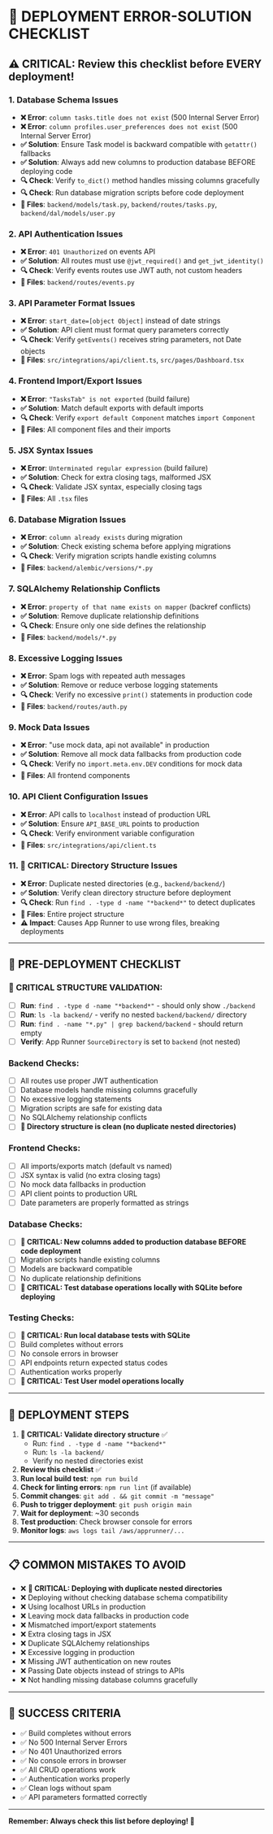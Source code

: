 # 🚨 DEPLOYMENT ERROR-SOLUTION CHECKLIST

## ⚠️ CRITICAL: Review this checklist before EVERY deployment!

### 1. **Database Schema Issues**
- **❌ Error**: `column tasks.title does not exist` (500 Internal Server Error)
- **❌ Error**: `column profiles.user_preferences does not exist` (500 Internal Server Error)
- **✅ Solution**: Ensure Task model is backward compatible with `getattr()` fallbacks
- **✅ Solution**: Always add new columns to production database BEFORE deploying code
- **🔍 Check**: Verify `to_dict()` method handles missing columns gracefully
- **🔍 Check**: Run database migration scripts before code deployment
- **📝 Files**: `backend/models/task.py`, `backend/routes/tasks.py`, `backend/dal/models/user.py`

### 2. **API Authentication Issues**
- **❌ Error**: `401 Unauthorized` on events API
- **✅ Solution**: All routes must use `@jwt_required()` and `get_jwt_identity()`
- **🔍 Check**: Verify events routes use JWT auth, not custom headers
- **📝 Files**: `backend/routes/events.py`

### 3. **API Parameter Format Issues**
- **❌ Error**: `start_date=[object Object]` instead of date strings
- **✅ Solution**: API client must format query parameters correctly
- **🔍 Check**: Verify `getEvents()` receives string parameters, not Date objects
- **📝 Files**: `src/integrations/api/client.ts`, `src/pages/Dashboard.tsx`

### 4. **Frontend Import/Export Issues**
- **❌ Error**: `"TasksTab" is not exported` (build failure)
- **✅ Solution**: Match default exports with default imports
- **🔍 Check**: Verify `export default Component` matches `import Component`
- **📝 Files**: All component files and their imports

### 5. **JSX Syntax Issues**
- **❌ Error**: `Unterminated regular expression` (build failure)
- **✅ Solution**: Check for extra closing tags, malformed JSX
- **🔍 Check**: Validate JSX syntax, especially closing tags
- **📝 Files**: All `.tsx` files

### 6. **Database Migration Issues**
- **❌ Error**: `column already exists` during migration
- **✅ Solution**: Check existing schema before applying migrations
- **🔍 Check**: Verify migration scripts handle existing columns
- **📝 Files**: `backend/alembic/versions/*.py`

### 7. **SQLAlchemy Relationship Conflicts**
- **❌ Error**: `property of that name exists on mapper` (backref conflicts)
- **✅ Solution**: Remove duplicate relationship definitions
- **🔍 Check**: Ensure only one side defines the relationship
- **📝 Files**: `backend/models/*.py`

### 8. **Excessive Logging Issues**
- **❌ Error**: Spam logs with repeated auth messages
- **✅ Solution**: Remove or reduce verbose logging statements
- **🔍 Check**: Verify no excessive `print()` statements in production code
- **📝 Files**: `backend/routes/auth.py`

### 9. **Mock Data Issues**
- **❌ Error**: "use mock data, api not available" in production
- **✅ Solution**: Remove all mock data fallbacks from production code
- **🔍 Check**: Verify no `import.meta.env.DEV` conditions for mock data
- **📝 Files**: All frontend components

### 10. **API Client Configuration Issues**
- **❌ Error**: API calls to `localhost` instead of production URL
- **✅ Solution**: Ensure `API_BASE_URL` points to production
- **🔍 Check**: Verify environment variable configuration
- **📝 Files**: `src/integrations/api/client.ts`

### 11. **🚨 CRITICAL: Directory Structure Issues**
- **❌ Error**: Duplicate nested directories (e.g., `backend/backend/`)
- **✅ Solution**: Verify clean directory structure before deployment
- **🔍 Check**: Run `find . -type d -name "*backend*"` to detect duplicates
- **📝 Files**: Entire project structure
- **⚠️ Impact**: Causes App Runner to use wrong files, breaking deployments

---

## 🔄 PRE-DEPLOYMENT CHECKLIST

### 🚨 CRITICAL STRUCTURE VALIDATION:
- [ ] **Run**: `find . -type d -name "*backend*"` - should only show `./backend`
- [ ] **Run**: `ls -la backend/` - verify no nested `backend/backend/` directory
- [ ] **Run**: `find . -name "*.py" | grep backend/backend` - should return empty
- [ ] **Verify**: App Runner `SourceDirectory` is set to `backend` (not nested)

### Backend Checks:
- [ ] All routes use proper JWT authentication
- [ ] Database models handle missing columns gracefully
- [ ] No excessive logging statements
- [ ] Migration scripts are safe for existing data
- [ ] No SQLAlchemy relationship conflicts
- [ ] **🚨 Directory structure is clean (no duplicate nested directories)**

### Frontend Checks:
- [ ] All imports/exports match (default vs named)
- [ ] JSX syntax is valid (no extra closing tags)
- [ ] No mock data fallbacks in production
- [ ] API client points to production URL
- [ ] Date parameters are properly formatted as strings

### Database Checks:
- [ ] **🚨 CRITICAL: New columns added to production database BEFORE code deployment**
- [ ] Migration scripts handle existing columns
- [ ] Models are backward compatible
- [ ] No duplicate relationship definitions
- [ ] **🚨 CRITICAL: Test database operations locally with SQLite before deploying**

### Testing Checks:
- [ ] **🚨 CRITICAL: Run local database tests with SQLite**
- [ ] Build completes without errors
- [ ] No console errors in browser
- [ ] API endpoints return expected status codes
- [ ] Authentication works properly
- [ ] **🚨 CRITICAL: Test User model operations locally**

---

## 🚀 DEPLOYMENT STEPS

1. **🚨 CRITICAL: Validate directory structure** ✅
   - Run: `find . -type d -name "*backend*"`
   - Run: `ls -la backend/`
   - Verify no nested directories exist
2. **Review this checklist** ✅
3. **Run local build test**: `npm run build`
4. **Check for linting errors**: `npm run lint` (if available)
5. **Commit changes**: `git add . && git commit -m "message"`
6. **Push to trigger deployment**: `git push origin main`
7. **Wait for deployment**: ~30 seconds
8. **Test production**: Check browser console for errors
9. **Monitor logs**: `aws logs tail /aws/apprunner/...`

---

## 📋 COMMON MISTAKES TO AVOID

- ❌ **🚨 CRITICAL: Deploying with duplicate nested directories**
- ❌ Deploying without checking database schema compatibility
- ❌ Using localhost URLs in production
- ❌ Leaving mock data fallbacks in production code
- ❌ Mismatched import/export statements
- ❌ Extra closing tags in JSX
- ❌ Duplicate SQLAlchemy relationships
- ❌ Excessive logging in production
- ❌ Missing JWT authentication on new routes
- ❌ Passing Date objects instead of strings to APIs
- ❌ Not handling missing database columns gracefully

---

## 🎯 SUCCESS CRITERIA

- ✅ Build completes without errors
- ✅ No 500 Internal Server Errors
- ✅ No 401 Unauthorized errors
- ✅ No console errors in browser
- ✅ All CRUD operations work
- ✅ Authentication works properly
- ✅ Clean logs without spam
- ✅ API parameters formatted correctly

---

**Remember: Always check this list before deploying! 🚨**
